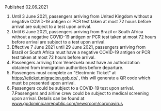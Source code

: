 Published 02.06.2021
1. Until 3 June 2021, passengers arriving from United Kingdom without a negative COVID-19 antigen or PCR test taken at most 72 hours before arrival are subject to a test upon arrival.
2. Until 6 June 2021, passengers arriving from Brazil or South Africa without a negative COVID-19 antigen or PCR test taken at most 72 hours before arrival are subject to a test upon arrival.
3. Effective 7 June 2021 until 29 June 2021, passengers arriving from Brazil or South Africa must have a negative COVID-19 antigen or PCR test taken at most 72 hours before arrival.
4. Passengers arriving from Venezuela must have an authorization obtained from immigration authorities before departure.
5. Passengers must complete an "Electronic Ticket" at <a href="https://eticket.migracion.gob.do/">https://eticket.migracion.gob.do/</a> , this will generate a QR code which must be presented upon arrival.
6. Passengers could be subject to a COVID-19 test upon arrival.
7.Passengers and airline crew could be subject to medical screening upon arrival. Details can be found at <a href="http://www.godominicanrepublic.com/newsroom/coronavirus">www.godominicanrepublic.com/newsroom/coronavirus</a>


<p>
